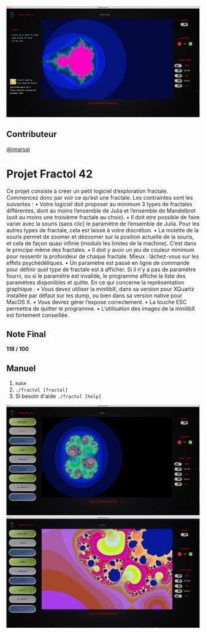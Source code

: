 ![fractol mandelbrot](./mandelbrot.png)

## Contributeur
[@jmarsal](https://github.com/jmarsal)


# Projet Fractol 42
Ce projet consiste à créer un petit logiciel d’exploration fractale. Commencez donc
par voir ce qu’est une fractale.
Les contraintes sont les suivantes :
• Votre logiciel doit proposer au minimum 3 types de fractales différentes, dont au
moins l’ensemble de Julia et l’ensemble de Mandelbrot (soit au moins une troisième
fractale au choix).
• Il doit etre possible de faire varier avec la souris (sans clic) le paramètre de l’ensemble
de Julia. Pour les autres types de fractale, cela est laissé à votre discrétion.
• La molette de la souris permet de zoomer et dézoomer sur la position actuelle de
la souris, et cela de façon quasi infinie (modulo les limites de la machine). C’est
dans le principe même des fractales.
• Il doit y avoir un jeu de couleur minimum pour ressentir la profondeur de chaque
fractale. Mieux : lâchez-vous sur les effets psychédéliques.
• Un paramètre est passé en ligne de commande pour définir quel type de fractale
est à afficher. Si il n’y a pas de paramètre fourni, ou si le paramètre est invalide,
le programme affiche la liste des paramètres disponibles et quitte.
En ce qui concerne la représentation graphique :
• Vous devez utiliser la minilibX, dans sa version pour XQuartz installée par défaut
sur les dump, ou bien dans sa version native pour MacOS X.
• Vous devrez gérer l’expose correctement.
• La touche ESC permettra de quitter le programme.
• L’utilisation des images de la minilibX est fortement conseillée.

## Note Final
**118 / 100**

## Manuel
1. `make`
2. `./fractol [fractal]`
3. Si besoin d'aide `./fractol [help]`

![fractol julia](./julia.png)
![fractol julia color zoom](./julia_zoom_color.png)
